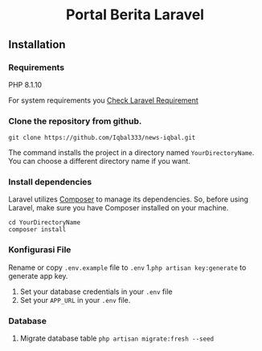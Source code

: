 <p align="center">
    <h1 align="center">Portal Berita Laravel</h1>
</p>

## Installation

### Requirements

PHP 8.1.10

For system requirements you [Check Laravel Requirement](https://laravel.com/docs/10.x/deployment#server-requirements)

### Clone the repository from github.

    git clone https://github.com/Iqbal333/news-iqbal.git

The command installs the project in a directory named `YourDirectoryName`. You can choose a different
directory name if you want.

### Install dependencies

Laravel utilizes [Composer](https://getcomposer.org/) to manage its dependencies. So, before using Laravel, make sure you have Composer installed on your machine.

    cd YourDirectoryName
    composer install

### Konfigurasi File

Rename or copy `.env.example` file to `.env` 1.`php artisan key:generate` to generate app key.

1. Set your database credentials in your `.env` file
1. Set your `APP_URL` in your `.env` file.

### Database

1. Migrate database table `php artisan migrate:fresh --seed`
